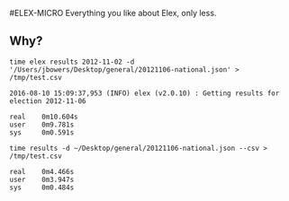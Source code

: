#ELEX-MICRO
Everything you like about Elex, only less.

## Why?

```
time elex results 2012-11-02 -d '/Users/jbowers/Desktop/general/20121106-national.json' > /tmp/test.csv

2016-08-10 15:09:37,953 (INFO) elex (v2.0.10) : Getting results for election 2012-11-06

real    0m10.604s
user    0m9.781s
sys     0m0.591s
```

```
time results -d ~/Desktop/general/20121106-national.json --csv > /tmp/test.csv

real    0m4.466s
user    0m3.947s
sys     0m0.484s
```